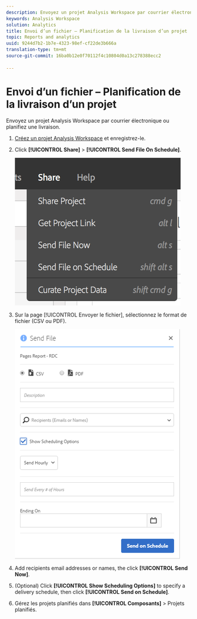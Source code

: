 ```yaml
---
description: Envoyez un projet Analysis Workspace par courrier électronique ou planifiez une livraison.
keywords: Analysis Workspace
solution: Analytics
title: Envoi d’un fichier – Planification de la livraison d’un projet
topic: Reports and analytics
uuid: 9244d7b2-1b7e-4323-98ef-cf22de3b666a
translation-type: tm+mt
source-git-commit: 16ba0b12e0f70112f4c10804d0a13c278388ecc2

---
```



# Envoi d’un fichier – Planification de la livraison d’un projet

Envoyez un projet Analysis Workspace par courrier électronique ou planifiez une livraison.

1. [Créez un projet Analysis Workspace](https://marketing.adobe.com/resources/help/en_US/analytics/analysis-workspace/t_freeform_project.html) et enregistrez-le.
1. Click **[!UICONTROL Share]** &gt; **[!UICONTROL Send File On Schedule]**.

   ![Résultat de l’étape](assets/send-file.png)

1. Sur la page [!UICONTROL Envoyer le fichier], sélectionnez le format de fichier (CSV ou PDF).

   ![Résultat de l’étape](assets/send-file-pop-up.png)

1. Add recipients email addresses or names, the click **[!UICONTROL Send Now]**.
1. (Optional) Click **[!UICONTROL Show Scheduling Options]** to specify a delivery schedule, then click **[!UICONTROL Send on Schedule]**.
1. Gérez les projets planifiés dans **[!UICONTROL Composants]** &gt; Projets [](/help/analyze/analysis-workspace/curate-share/schedule-projects.md)planifiés.
